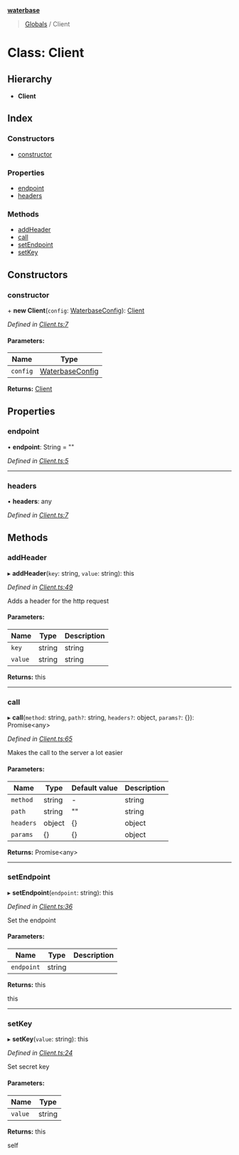 **[waterbase](../README.md)**

> [Globals](../README.md) / Client

# Class: Client

## Hierarchy

- **Client**

## Index

### Constructors

- [constructor](client.md#constructor)

### Properties

- [endpoint](client.md#endpoint)
- [headers](client.md#headers)

### Methods

- [addHeader](client.md#addheader)
- [call](client.md#call)
- [setEndpoint](client.md#setendpoint)
- [setKey](client.md#setkey)

## Constructors

### constructor

\+ **new Client**(`config`: [WaterbaseConfig](../interfaces/waterbaseconfig.md)): [Client](client.md)

_Defined in [Client.ts:7](https://github.com/sinewtech/waterbase/blob/7e81c58/lib/Client.ts#L7)_

#### Parameters:

| Name     | Type                                                |
| -------- | --------------------------------------------------- |
| `config` | [WaterbaseConfig](../interfaces/waterbaseconfig.md) |

**Returns:** [Client](client.md)

## Properties

### endpoint

• **endpoint**: String = ""

_Defined in [Client.ts:5](https://github.com/sinewtech/waterbase/blob/7e81c58/lib/Client.ts#L5)_

---

### headers

• **headers**: any

_Defined in [Client.ts:7](https://github.com/sinewtech/waterbase/blob/7e81c58/lib/Client.ts#L7)_

## Methods

### addHeader

▸ **addHeader**(`key`: string, `value`: string): this

_Defined in [Client.ts:49](https://github.com/sinewtech/waterbase/blob/7e81c58/lib/Client.ts#L49)_

Adds a header for the http request

#### Parameters:

| Name    | Type   | Description |
| ------- | ------ | ----------- |
| `key`   | string | string      |
| `value` | string | string      |

**Returns:** this

---

### call

▸ **call**(`method`: string, `path?`: string, `headers?`: object, `params?`: {}): Promise\<any>

_Defined in [Client.ts:65](https://github.com/sinewtech/waterbase/blob/7e81c58/lib/Client.ts#L65)_

Makes the call to the server a lot easier

#### Parameters:

| Name      | Type   | Default value | Description |
| --------- | ------ | ------------- | ----------- |
| `method`  | string | -             | string      |
| `path`    | string | ""            | string      |
| `headers` | object | {}            | object      |
| `params`  | {}     | {}            | object      |

**Returns:** Promise\<any>

---

### setEndpoint

▸ **setEndpoint**(`endpoint`: string): this

_Defined in [Client.ts:36](https://github.com/sinewtech/waterbase/blob/7e81c58/lib/Client.ts#L36)_

Set the endpoint

#### Parameters:

| Name       | Type   | Description |
| ---------- | ------ | ----------- |
| `endpoint` | string |             |

**Returns:** this

this

---

### setKey

▸ **setKey**(`value`: string): this

_Defined in [Client.ts:24](https://github.com/sinewtech/waterbase/blob/7e81c58/lib/Client.ts#L24)_

Set secret key

#### Parameters:

| Name    | Type   |
| ------- | ------ |
| `value` | string |

**Returns:** this

self
